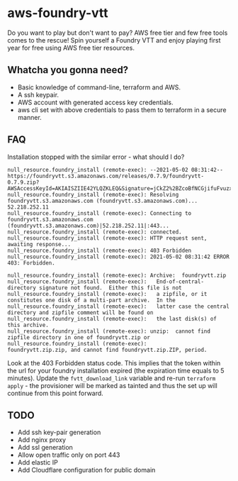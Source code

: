 # aws-foundry-vtt
Do you want to play but don't want to pay? AWS free tier and few free tools comes to the rescue! Spin yourself a Foundry VTT and enjoy playing first year for free using AWS free tier resources.

## Whatcha you gonna need?
- Basic knowledge of command-line, terraform and AWS.
- A ssh keypair.
- AWS account with generated access key credentials.
- aws cli set with above credentials to pass them to terraform in a secure manner.

## FAQ

Installation stopped with the similar error - what should I do?

```
null_resource.foundry_install (remote-exec): --2021-05-02 08:31:42--  https://foundryvtt.s3.amazonaws.com/releases/0.7.9/foundryvtt-0.7.9.zip?AWSAccessKeyId=AKIAISZIIE42YLQZKLEQ&Signature=jCkZ2%2BZcoBfNCGjifuFvuzxTJvI%3D&Expires=1619939669
null_resource.foundry_install (remote-exec): Resolving foundryvtt.s3.amazonaws.com (foundryvtt.s3.amazonaws.com)... 52.218.252.11
null_resource.foundry_install (remote-exec): Connecting to foundryvtt.s3.amazonaws.com (foundryvtt.s3.amazonaws.com)|52.218.252.11|:443...
null_resource.foundry_install (remote-exec): connected.
null_resource.foundry_install (remote-exec): HTTP request sent, awaiting response...
null_resource.foundry_install (remote-exec): 403 Forbidden
null_resource.foundry_install (remote-exec): 2021-05-02 08:31:42 ERROR 403: Forbidden.

null_resource.foundry_install (remote-exec): Archive:  foundryvtt.zip
null_resource.foundry_install (remote-exec):   End-of-central-directory signature not found.  Either this file is not
null_resource.foundry_install (remote-exec):   a zipfile, or it constitutes one disk of a multi-part archive.  In the
null_resource.foundry_install (remote-exec):   latter case the central directory and zipfile comment will be found on
null_resource.foundry_install (remote-exec):   the last disk(s) of this archive.
null_resource.foundry_install (remote-exec): unzip:  cannot find zipfile directory in one of foundryvtt.zip or
null_resource.foundry_install (remote-exec):         foundryvtt.zip.zip, and cannot find foundryvtt.zip.ZIP, period.
```

Look at the 403 Forbidden status code. This implies that the token within the url for your foundry installation expired (the expiration time equals to 5 minutes). Update the `fvtt_download_link` variable and re-run `terraform apply` - the provisioner will be marked as tainted and thus the set up will continue from this point forward.

## TODO
- Add ssh key-pair generation
- Add nginx proxy
- Add ssl generation
- Allow open traffic only on port 443
- Add elastic IP
- Add Cloudflare configuration for public domain
